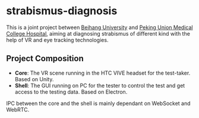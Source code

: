 # strabismus-diagnosis
This is a joint project between [Beihang University](https://www.buaa.edu.cn/) and [Peking Union Medical College Hospital](https://www.pumch.cn/index.html), aiming at diagnosing strabismus of different kind with the help of VR and eye tracking technologies. 

## Project Composition

+ **Core**: The VR scene running in the HTC VIVE headset for the test-taker. Based on Unity.
+ **Shell**: The GUI running on PC for the tester to control the test and get access to the testing data. Based on Electron.

IPC between the core and the shell is mainly dependant on WebSocket and WebRTC.

